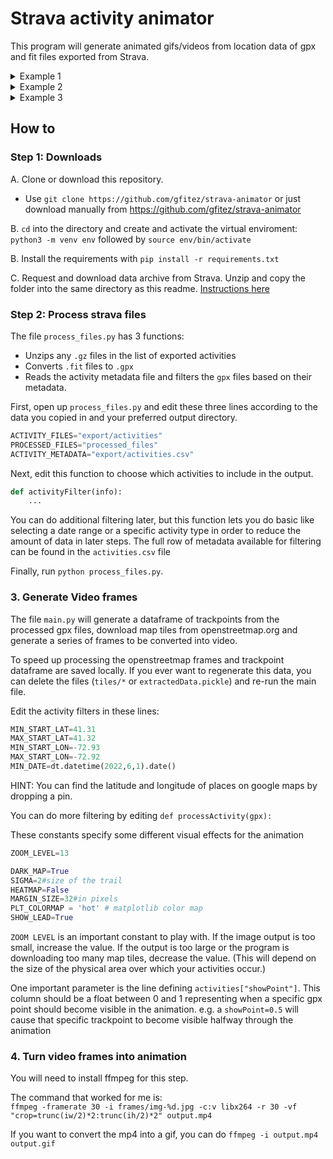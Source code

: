 # Strava activity animator

This program will generate animated gifs/videos from location data of gpx and fit files exported from Strava.
<details>
<summary><a>Example 1</a></summary>
<img src="readme_files/example.gif" alt="drawing" width="300"/>
</details>


<details>
<summary><a>Example 2</a></summary>
<img src="readme_files/example2.gif" alt="drawing" width="300"/>
</details>

<details>
<summary><a>Example 3</a></summary>
<img src="readme_files/example3.gif" alt="drawing" width="300"/>
</details>



## How to

### Step 1: Downloads
A. Clone or download this repository. 
 - Use `git clone https://github.com/gfitez/strava-animator` or just download manually from https://github.com/gfitez/strava-animator

B. `cd` into the directory and create and activate the virtual enviroment: `python3 -m venv env` followed by `source env/bin/activate` 

B. Install the requirements with `pip install -r requirements.txt`

C. Request and download data archive from Strava. Unzip and copy the folder into the same directory as this readme.
<a href="https://support.strava.com/hc/en-us/articles/216918437-Exporting-your-Data-and-Bulk-Export#:~:text=Choose%20%22Settings%2C%22%20then%20find,may%20take%20a%20few%20hours.)">Instructions here</a>

### Step 2: Process strava files

The file `process_files.py` has 3 functions: 
 - Unzips any `.gz` files in the list of exported activities
 - Converts `.fit` files to `.gpx`
 - Reads the activity metadata file and filters the `gpx` files based on their metadata.

First, open up `process_files.py` and edit these three lines according to the data you copied in and your preferred output directory.

```python
ACTIVITY_FILES="export/activities"
PROCESSED_FILES="processed_files"
ACTIVITY_METADATA="export/activities.csv"
```

Next, edit this function to choose which activities to include in the output. 
```python
def activityFilter(info):
    ...
```
You can do additional filtering later, but this function lets you do basic like selecting a date range or a specific activity type in order to reduce the amount of data in later steps. The full row of metadata available for filtering can be found in the `activities.csv` file 

Finally, run `python process_files.py`.

### 3. Generate Video frames
The file `main.py` will generate a dataframe of trackpoints from the processed gpx files, download map tiles from openstreetmap.org and generate a series of frames to be converted into video.

To speed up processing the openstreetmap frames and trackpoint dataframe are saved locally. If you ever want to regenerate this data, you can delete the files (`tiles/*` or `extractedData.pickle`) and re-run the main file.

Edit the activity filters in these lines:
```python
MIN_START_LAT=41.31
MAX_START_LAT=41.32
MIN_START_LON=-72.93
MAX_START_LON=-72.92
MIN_DATE=dt.datetime(2022,6,1).date()
```
HINT: You can find the latitude and longitude of places on google maps by dropping a pin.

You can do more filtering by editing 
```def processActivity(gpx):```

These constants specify some different visual effects for the animation
```python
ZOOM_LEVEL=13

DARK_MAP=True
SIGMA=2#size of the trail
HEATMAP=False
MARGIN_SIZE=32#in pixels
PLT_COLORMAP = 'hot' # matplotlib color map
SHOW_LEAD=True
```

`ZOOM LEVEL` is an important constant to play with. If the image output is too small, increase the value. If the output is too large or the program is downloading too many map tiles, decrease the value. (This will depend on the size of the physical area over which your activities occur.)

One important parameter is the line defining `activities["showPoint"]`. This column should be a float between 0 and 1 representing when a specific gpx point should become visible in the animation. e.g. a `showPoint=0.5` will cause that specific trackpoint to become visible halfway through the animation
 

### 4. Turn video frames into animation

You will need to install ffmpeg for this step.

The command that worked for me is:  
`ffmpeg -framerate 30 -i frames/img-%d.jpg -c:v libx264 -r 30 -vf "crop=trunc(iw/2)*2:trunc(ih/2)*2" output.mp4`

If you want to convert the mp4 into a gif, you can do `ffmpeg -i output.mp4 output.gif`
